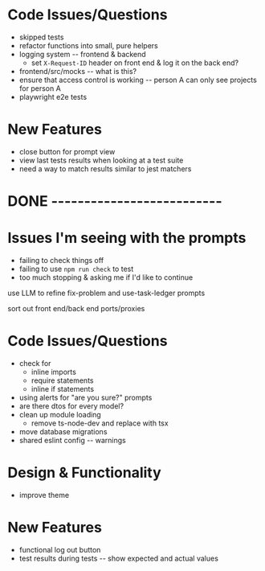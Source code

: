 # Code Issues/Questions
- skipped tests
- refactor functions into small, pure helpers
- logging system -- frontend & backend
  - set `X-Request-ID` header on front end & log it on the back end?
- frontend/src/mocks -- what is this?
- ensure that access control is working -- person A can only see projects for person A
- playwright e2e tests


# New Features
- close button for prompt view
- view last tests results when looking at a test suite
- need a way to match results similar to jest matchers

# DONE --------------------------

# Issues I'm seeing with the prompts
- failing to check things off
- failing to use `npm run check` to test
- too much stopping & asking me if I'd like to continue

use LLM to refine fix-problem and use-task-ledger prompts

sort out front end/back end ports/proxies

# Code Issues/Questions
- check for
  - inline imports
  - require statements
  - inline if statements
- using alerts for "are you sure?" prompts
- are there dtos for every model?
- clean up module loading
  - remove ts-node-dev and replace with tsx
- move database migrations
- shared eslint config -- warnings

# Design & Functionality
- improve theme

# New Features
- functional log out button
- test results during tests -- show expected and actual values

